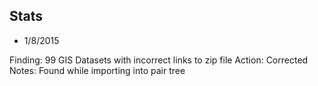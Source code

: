 ## Stats

- 1/8/2015

Finding: 99 GIS Datasets with incorrect links to zip file
Action: Corrected
Notes: Found while importing into pair tree